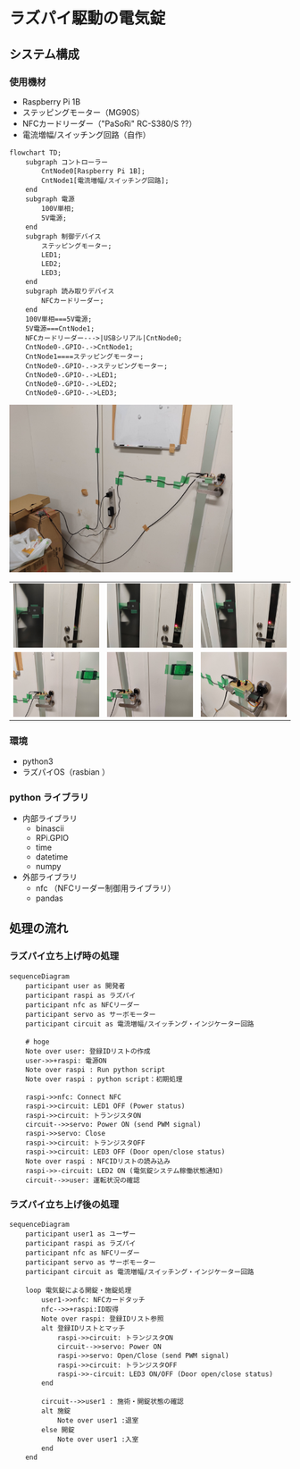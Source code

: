 # ラズパイ駆動の電気錠


## システム構成
### 使用機材
- Raspberry Pi 1B
- ステッピングモーター（MG90S）
- NFCカードリーダー（"PaSoRi" RC-S380/S ??）
- 電流増幅/スイッチング回路（自作）

```mermaid
flowchart TD;
    subgraph コントローラー
        CntNode0[Raspberry Pi 1B];
        CntNode1[電流増幅/スイッチング回路];
    end
    subgraph 電源
        100V単相;
        5V電源;
    end
    subgraph 制御デバイス
        ステッピングモーター;
        LED1;
        LED2;
        LED3;
    end
    subgraph 読み取りデバイス
        NFCカードリーダー;
    end
    100V単相===5V電源;
    5V電源===CntNode1;
    NFCカードリーダー--->|USBシリアル|CntNode0;
    CntNode0-.GPIO-.->CntNode1;
    CntNode1====ステッピングモーター;
    CntNode0-.GPIO-.->ステッピングモーター;
    CntNode0-.GPIO-.->LED1;
    CntNode0-.GPIO-.->LED2;
    CntNode0-.GPIO-.->LED3;
```

<img width="400" src="https://github.com/YUKI-SOKENDAI/SmartLock/blob/master/fig/IMG_20230221_215906.jpg">

| | | |
|:-----------|------------:|:------------:|
|<img width="400" src="https://github.com/YUKI-SOKENDAI/SmartLock/blob/master/fig/IMG_20230221_215801.jpg">|<img width="400" src="https://github.com/YUKI-SOKENDAI/SmartLock/blob/master/fig/IMG_20230221_215803.jpg">|<img width="400" src="https://github.com/YUKI-SOKENDAI/SmartLock/blob/master/fig/IMG_20230221_215817.jpg">|
|<img width="400" src="https://github.com/YUKI-SOKENDAI/SmartLock/blob/master/fig/IMG_20230221_215901.jpg">|<img width="400" src="https://github.com/YUKI-SOKENDAI/SmartLock/blob/master/fig/IMG_20230221_215914.jpg">|<img width="400" src="https://github.com/YUKI-SOKENDAI/SmartLock/blob/master/fig/IMG_20230221_215921.jpg">|

### 環境
- python3
- ラズパイOS（rasbian ）
### python ライブラリ
- 内部ライブラリ
   - binascii
   - RPi.GPIO
   - time
   - datetime
   - numpy
- 外部ライブラリ
   - nfc （NFCリーダー制御用ライブラリ）
   - pandas

## 処理の流れ
### ラズパイ立ち上げ時の処理
```mermaid
sequenceDiagram
    participant user as 開発者
    participant raspi as ラズパイ
    participant nfc as NFCリーダー
    participant servo as サーボモーター
    participant circuit as 電流増幅/スイッチング・インジケーター回路
    
    # hoge
    Note over user: 登録IDリストの作成
    user->>+raspi: 電源ON
    Note over raspi : Run python script
    Note over raspi : python script：初期処理
    
    raspi->>nfc: Connect NFC
    raspi->>circuit: LED1 OFF (Power status)
    raspi->>circuit: トランジスタON
    circuit-->>servo: Power ON (send PWM signal)
    raspi->>servo: Close
    raspi->>circuit: トランジスタOFF
    raspi->>circuit: LED3 OFF (Door open/close status)
    Note over raspi : NFCIDリストの読み込み
    raspi->>-circuit: LED2 ON (電気錠システム稼働状態通知)
    circuit-->>user: 運転状況の確認
``` 


### ラズパイ立ち上げ後の処理

```mermaid
sequenceDiagram
    participant user1 as ユーザー
    participant raspi as ラズパイ
    participant nfc as NFCリーダー
    participant servo as サーボモーター
    participant circuit as 電流増幅/スイッチング・インジケーター回路

    loop 電気錠による開錠・施錠処理
        user1->>nfc: NFCカードタッチ
        nfc-->>+raspi:ID取得
        Note over raspi: 登録IDリスト参照
        alt 登録IDリストとマッチ
            raspi->>circuit: トランジスタON
            circuit-->>servo: Power ON
            raspi->>servo: Open/Close (send PWM signal)
            raspi->>circuit: トランジスタOFF
            raspi->>-circuit: LED3 ON/OFF (Door open/close status) 
        end

        circuit-->>user1 : 施術・開錠状態の確認
        alt 施錠
            Note over user1 :退室
        else 開錠
            Note over user1 :入室
        end
    end
```
